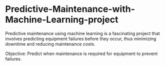 # Predictive-Maintenance-with-Machine-Learning-project
Predictive maintenance using machine learning is a fascinating project that involves predicting equipment failures before they occur, thus minimizing downtime and reducing maintenance costs. 



Objective: Predict when maintenance is required for equipment to prevent failures.
